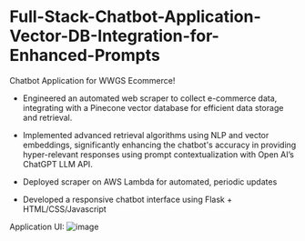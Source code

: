 # Full-Stack-Chatbot-Application-Vector-DB-Integration-for-Enhanced-Prompts
Chatbot Application for WWGS Ecommerce! 

- Engineered an automated web scraper to collect e-commerce data, integrating with a Pinecone vector database for efficient data storage and retrieval.

- Implemented advanced retrieval algorithms using NLP and vector embeddings, significantly enhancing the chatbot's accuracy in providing hyper-relevant responses using prompt 
  contextualization with Open AI’s ChatGPT LLM API.

- Deployed scraper on AWS Lambda for automated, periodic updates
  
- Developed a responsive chatbot interface using Flask + HTML/CSS/Javascript

Application UI:
![image](https://github.com/vishnuvvaradhan/Full-Stack-Chatbot-Application-Vector-DB-Integration-for-Enhanced-Prompts/assets/144381362/b0f278a3-336d-46fa-883f-9faf1f686dc5)


